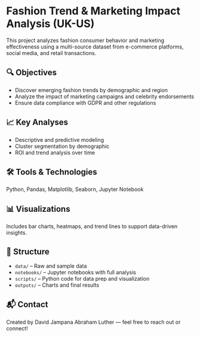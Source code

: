 # Fashion Trend & Marketing Impact Analysis (UK-US)

This project analyzes fashion consumer behavior and marketing effectiveness using a multi-source dataset from e-commerce platforms, social media, and retail transactions.

## 🔍 Objectives
- Discover emerging fashion trends by demographic and region
- Analyze the impact of marketing campaigns and celebrity endorsements
- Ensure data compliance with GDPR and other regulations

## 📈 Key Analyses
- Descriptive and predictive modeling
- Cluster segmentation by demographic
- ROI and trend analysis over time

## 🛠️ Tools & Technologies
Python, Pandas, Matplotlib, Seaborn, Jupyter Notebook

## 📊 Visualizations
Includes bar charts, heatmaps, and trend lines to support data-driven insights.

## 📂 Structure
- `data/` – Raw and sample data
- `notebooks/` – Jupyter notebooks with full analysis
- `scripts/` – Python code for data prep and visualization
- `outputs/` – Charts and final results

## 📬 Contact
Created by David Jampana Abraham Luther — feel free to reach out or connect!
